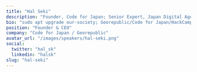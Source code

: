 ```yaml
---
title: "Hal Seki"
description: "Founder, Code for Japan; Senior Expert, Japan Digital Agency"
bio: "sudo apt upgrade our-society; Georepublic/Code for Japan/HackCamp"
position: "Founder & CEO"
company: "Code for Japan / Georepublic"
avatar_url: "/images/speakers/hal-seki.png"
social:
  twitter: "hal_sk"
  linkedin: "halsk"
slug: "hal-seki"
---
```

